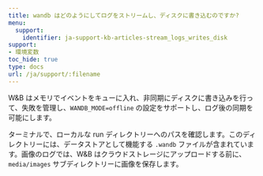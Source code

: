 ```yaml
---
title: wandb はどのようにしてログをストリームし、ディスクに書き込むのですか?
menu:
  support:
    identifier: ja-support-kb-articles-stream_logs_writes_disk
support:
- 環境変数
toc_hide: true
type: docs
url: /ja/support/:filename
---
```


W&B はメモリでイベントをキューに入れ、非同期にディスクに書き込みを行って、失敗を管理し、`WANDB_MODE=offline` の設定をサポートし、ログ後の同期を可能にします。

ターミナルで、ローカルな run ディレクトリーへのパスを確認します。このディレクトリーには、データストアとして機能する `.wandb` ファイルが含まれています。画像のログでは、W&B はクラウドストレージにアップロードする前に、`media/images` サブディレクトリーに画像を保存します。